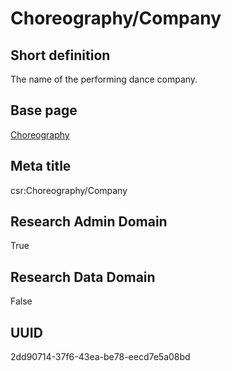 # Choreography/Company
## Short definition
The name of the performing dance company.
## Base page
[Choreography](../../Objects/Choreography.md)
## Meta title
csr:Choreography/Company
## Research Admin Domain
True
## Research Data Domain
False
## UUID
2dd90714-37f6-43ea-be78-eecd7e5a08bd
